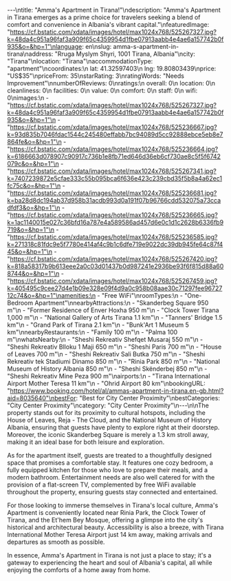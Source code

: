 ---\ntitle: "Amma's Apartment in Tirana!"\ndescription: "Amma's Apartment in Tirana emerges as a prime choice for travelers seeking a blend of comfort and convenience in Albania's vibrant capital."\nfeaturedImage: "https://cf.bstatic.com/xdata/images/hotel/max1024x768/525267327.jpg?k=48da4c951a96faf3a909f65c4359954d1fbe07913aabb4e4ae6a157742b0f935&o=&hp=1"\nlanguage: en\nslug: amma-s-apartment-in-tirana\naddress: "Rruga Myslym Shyri, 1001 Tirana, Albania"\ncity: "Tirana"\nlocation: "Tirana"\naccommodationType: "apartment"\ncoordinates:\n  lat: 41.32597403\n  lng: 19.80803439\nprice: "US$35"\npriceFrom: 35\nstarRating: 3\nratingWords: "Needs Improvement"\nnumberOfReviews: 0\nratings:\n  overall: 0\n  location: 0\n  cleanliness: 0\n  facilities: 0\n  value: 0\n  comfort: 0\n  staff: 0\n  wifi: 0\nimages:\n  - "https://cf.bstatic.com/xdata/images/hotel/max1024x768/525267327.jpg?k=48da4c951a96faf3a909f65c4359954d1fbe07913aabb4e4ae6a157742b0f935&o=&hp=1"\n  - "https://cf.bstatic.com/xdata/images/hotel/max1024x768/525236667.jpg?k=93d835b7046fdac1544c245480effabb7bc94089d5cc92888ebce5eb8e7864fe&o=&hp=1"\n  - "https://cf.bstatic.com/xdata/images/hotel/max1024x768/525236664.jpg?k=6186663d078907c90917c736b1e8fb71ed646d36eb6cf730ae8c5f5f6742079c&o=&hp=1"\n  - "https://cf.bstatic.com/xdata/images/hotel/max1024x768/525267341.jpg?k=7407239872e5cfae333c55b095bca6f636e423c239cbd35f5b8a4a62ec1fc75c&o=&hp=1"\n  - "https://cf.bstatic.com/xdata/images/hotel/max1024x768/525236681.jpg?k=ba28d8dc194ab37d958b31acdb993d0a191f07b96766cdd532075a73ccadfdf3&o=&hp=1"\n  - "https://cf.bstatic.com/xdata/images/hotel/max1024x768/525236665.jpg?k=1ac1140015e027c36bfd16a787e4a589586ad457d6e0c1d1c2628b6336fb9719&o=&hp=1"\n  - "https://cf.bstatic.com/xdata/images/hotel/max1024x768/525236585.jpg?k=271318c81fdc9e5f7780e414af4c9b1c6dfe719e9022dc39db945fe64c87f445&o=&hp=1"\n  - "https://cf.bstatic.com/xdata/images/hotel/max1024x768/525267420.jpg?k=818a58317b9b613eee2a0c03d01437b0d987241e2936be93f6f815d88a608744&o=&hp=1"\n  - "https://cf.bstatic.com/xdata/images/hotel/max1024x768/525267459.jpg?k=405495c9cee27d4e1b09e328e09f4d9a0c958b08aae30c71297fee9672712c74&o=&hp=1"\namenities:\n  - "Free WiFi"\nroomTypes:\n  - "One-Bedroom Apartment"\nnearbyAttractions:\n  - "Skanderbeg Square 950 m"\n  - "Former Residence of Enver Hoxha 950 m"\n  - "Clock Tower Tirana 1,000 m"\n  - "National Gallery of Arts Tirana 1.1 km"\n  - "Tanners' Bridge 1.5 km"\n  - "Grand Park of Tirana 2.1 km"\n  - "Bunk'Art 1 Museum 5 km"\nnearbyRestaurants:\n  - "Family 100 m"\n  - "Palma 100 m"\nwhatsNearby:\n  - "Sheshi Rekreativ Shefqet Musaraj 550 m"\n  - "Sheshi Rekreativ Blloku 1 Maji 650 m"\n  - "Sheshi Paris 700 m"\n  - "House of Leaves 700 m"\n  - "Sheshi Rekreativ Sali Butka 750 m"\n  - "Sheshi Rekreativ tek Stadiumi Dinamo 850 m"\n  - "Rinia Park 850 m"\n  - "National Museum of History Albania 850 m"\n  - "Sheshi Skënderbej 850 m"\n  - "Sheshi Rekreativ Mine Peza 900 m"\nairports:\n  - "Tirana International Airport Mother Teresa 11 km"\n  - "Ohrid Airport 80 km"\nbookingURL: "https://www.booking.com/hotel/al/ammas-apartment-in-tirana.en-gb.html?aid=8035640"\nbestFor: "Best for City Center Proximity"\nbestCategories: "City Center Proximity"\ncategory: "City Center Proximity"\n---\n\nThe property stands out for its proximity to cultural hotspots, including the House of Leaves, Reja - The Cloud, and the National Museum of History Albania, ensuring that guests have plenty to explore right at their doorstep. Moreover, the iconic Skanderbeg Square is merely a 1.3 km stroll away, making it an ideal base for both leisure and exploration.

As for the apartment itself, guests are treated to a thoughtfully designed space that promises a comfortable stay. It features one cozy bedroom, a fully equipped kitchen for those who love to prepare their meals, and a modern bathroom. Entertainment needs are also well catered for with the provision of a flat-screen TV, complemented by free WiFi available throughout the property, ensuring guests stay connected and entertained.

For those looking to immerse themselves in Tirana's local culture, Amma's Apartment is conveniently located near Rinia Park, the Clock Tower of Tirana, and the Et'hem Bey Mosque, offering a glimpse into the city's historical and architectural beauty. Accessibility is also a breeze, with Tirana International Mother Teresa Airport just 14 km away, making arrivals and departures as smooth as possible.

In essence, Amma's Apartment in Tirana is not just a place to stay; it's a gateway to experiencing the heart and soul of Albania's capital, all while enjoying the comforts of a home away from home.